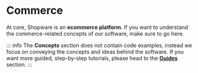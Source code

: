 # Commerce

At core, Shopware is an **ecommerce platform**. If you want to understand the commerce-related concepts of our software, make sure to go here.

::: info
The **Concepts** section does not contain code examples, instead we focus on conveying the concepts and ideas behind the software. If you want more guided, step-by-step tutorials, please head to the [**Guides**](../../guides/installation/) section.
:::

<PageRef page="catalog/" title="<<<title-missing>>>" />

<PageRef page="checkout-concept/" title="<<<title-missing>>>" />

<PageRef page="core/" title="<<<title-missing>>>" />

